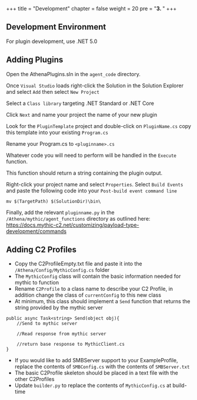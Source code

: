 +++
title = "Development"
chapter = false
weight = 20
pre = "<b>3. </b>"
+++

## Development Environment

For plugin development, use .NET 5.0

## Adding Plugins

Open the AthenaPlugins.sln in the `agent_code` directory.

Once `Visual Studio` loads right-click the Solution in the Solution Explorer and select `Add` then select `New Project`

Select a `Class library` targeting .NET Standard or .NET Core

Click `Next` and name your project the name of your new plugin

Look for the `PluginTemplate` project and double-click on `PluginName.cs` copy this template into your existing `Program.cs`

Rename your Program.cs to `<pluginname>.cs`

Whatever code you will need to perform will be handled in the `Execute` function. 

This function should return a string containing the plugin output.

Right-click your project name and select `Properties`. Select `Build Events` and paste the following code into your `Post-build event command line`

```
mv $(TargetPath) $(SolutionDir)\bin\
```

Finally, add the relevant `pluginname.py` in the `/Athena/mythic/agent_functions` directory as outlined here:
https://docs.mythic-c2.net/customizing/payload-type-development/commands

## Adding C2 Profiles
- Copy the C2ProfileEmpty.txt file and paste it into the `/Athena/Config/MythicConfig.cs` folder
- The `MythicConfig` class will contain the basic information needed for mythic to function 
- Rename `C2Profile` to a class name to describe your C2 Profile, in addition change the class of `currentConfig` to this new class
- At minimum, this class should implement a `Send` function that returns the string provided by the mythic server
```
public async Task<string> Send(object obj){
    //Send to mythic server
    
    //Read response from mythic server
    
    //return base response to MythicClient.cs
}
```
- If you would like to add SMBServer support to your ExampleProfile, replace the contents of `SMBConfig.cs` with the contents of `SMBServer.txt`
- The basic C2Profile skeleton should be placed in a text file with the other C2Profiles
- Update `builder.py` to replace the contents of `MythicConfig.cs` at build-time